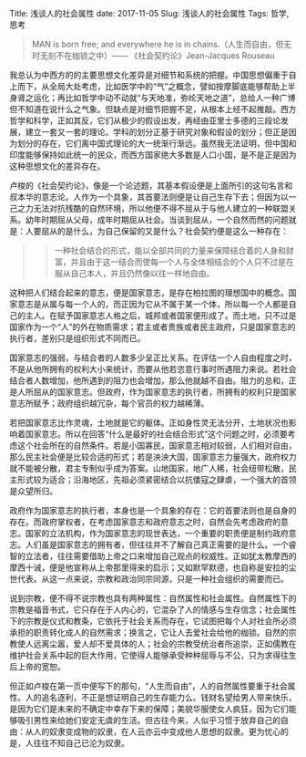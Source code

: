 Title: 浅谈人的社会属性
date: 2017-11-05
Slug: 浅谈人的社会属性
Tags: 哲学, 思考



> MAN is born free; and everywhere he is in chains.（人生而自由，但无时无刻不在枷锁之中）—— 《社会契约论》Jean-Jacques Rouseau

我总认为中西方的的主要思想文化差异是对细节和系统的把握。中国思想偏重于自上而下，从全局大处考虑，比如医学中的“气”之概念，譬如按摩脚底能够帮助上半身肾之运化；再比如哲学中动不动就“与天地准，弥纶天地之道”，总给人一种广博但不知道在说什么之气象。但缺点是对细节把握不足，从根本上经不起推敲。西方哲学和科学，正如其反，它们从极少的假设出发，再经由亚里士多德的三段论发展，建立一套又一套的理论。学科的划分正基于研究对象和假设的划分；但正是因为划分的存在，它们离中国式理论的大一统渐行渐远。虽然我无法证明，但中国和印度能够保持如此统一的民众，而西方国家绝大多数是人口小国，是不是正是因为这种思想文化的差异存在。

卢梭的《社会契约论》，像是一个论述题，其基本假设便是上面所引的这句名言和叔本华的意志论。人作为一个具象，其首要法则便是让自己生存下去；但因为以一己之力无法对抗残酷的自然环境，所以他便不得不屈从于与他人建立的一种联盟关系。幼年时期屈从父母，成年时期屈从社会。当谈到屈从，一个自然而然的问题就是：人要屈从的是什么，为自己保留的又是什么？社会契约便是这么一种存在：

>> 一种社会结合的形式，能以全部共同的力量来保障结合着的人身和财富，并且由于这一结合而使每一个人与全体相结合的个人只不过是在服从自己本人，并且仍然像以往一样地自由。

这种把人们结合起来的意志，便是国家意志，是存在柏拉图的理想国中的概念。国家意志是从属与每一个人的，而正因为它从不属于某一个体，所以每一个人都是自己的主人。在赋予国家意志人格之后，城邦或者国家便形成了。而土地，只不过是国家作为一个“人”的外在物质需求；君主或者贵族或者民主政府，只是国家意志的执行者，差别只是组织形式不同而已。

国家意志的强弱，与结合者的人数多少呈正比关系。在评估一个人自由程度之时，不是从他所拥有的权利大小来统计，而要从他若恣意行事时所遇阻力来说。若社会结合者人数增加，他所遇到的阻力也会增加，那么他就越不自由。阻力的总和，正是人所屈从的国家意志。但政府，作为国家意志的执行者，所拥有的权利只是国家意志所赋予；政府组织越冗杂，每个官员的权力越稀薄。

若把国家意志比作灵魂，土地就是它的躯体。正如身性灵无法分开，土地状况也影响着国家意志。所以在回答“什么是最好的社会结合形式”这个问题之时，必须要考虑这个社会所在的自然条件。若是小国寡民，国家意志相对较弱，人们相对自由，那么民主社会便是比较合适的形式；若是泱泱大国，国家意志力量强大，政府权力就不能被分散，君主专制似乎成为答案。山地国家，地广人稀，社会纽带松散，民主形式较为适合；沿海地区，先祖必须紧密结合以抗倭寇之肆虐，一个强大的首领是众望所归。

政府作为国家意志的执行者，本身也是一个具象的存在：它的首要法则也是自身的存在。而政府掌权者，在考虑国家意志和政府意志之时，自然会先考虑政府的意志。国家的立法机构，作为国家意志的现世表达，一个重要的职责便是制约政府意志。人们虽是国家意志的拥有者，但往往并不了解自己真正需要的是什么。一个睿智的立法者，往往需要借助上帝之口来增加自己观点的权威性。正如犹太教摩西的摩西十诫，便是他宣称从上帝那里得来的启示；又如默罕默德，也自称是安拉的尘世代表。从这一点来说，宗教和政治同宗同源，只是一种社会组织的需要而已。

说到宗教，便不得不说宗教也具有两种属性：自然属性和社会属性。自然属性下的宗教是福音书式，它只存在于人内心的，它混杂了人的情感与生存信念；社会属性下的宗教是仪式和教条，它依托于社会关系而存在，它试图把每个人对社会所必须承担的职责转化成人的自然需求；换言之，它让人去爱社会给他的枷锁。自然的宗教使人远离尘嚣，爱人却不爱具体的人；社会的宗教受统治者所追崇，正如儒教在维护社会关系中起的巨大作用，它使得人能够承受种种屈辱与不公，只为求得往生后上帝的宽恕。

但正如卢梭在第一页中便写下的那句，“人生而自由”，人的自然属性要重于社会属性。人的追名逐利，不正是想证明自己的生存能力么。钱财名望给男人带来快乐，是因为它们是未来的不确定中幸存下来的保障；美貌华服使女人疯狂，因为它们能够吸引男性来给她们安定无虞的生活。但古往今来，人似乎习惯于放弃自己的自由：从人的奴隶变成物的奴隶，在人云亦云中变成他人思想的奴隶。更为忧心的是，人往往不知自己已沦为奴隶。
